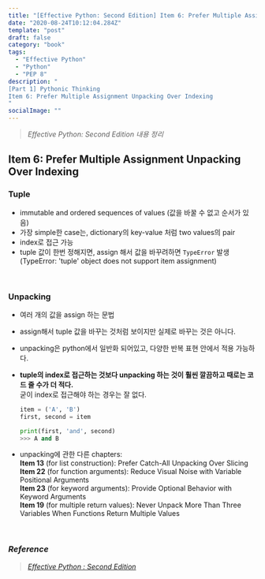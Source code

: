```yaml
---
title: "[Effective Python: Second Edition] Item 6: Prefer Multiple Assignment Unpacking Over Indexing"
date: "2020-08-24T10:12:04.284Z"
template: "post"
draft: false
category: "book"
tags:
  - "Effective Python"
  - "Python"
  - "PEP 8"
description: "
[Part 1] Pythonic Thinking
Item 6: Prefer Multiple Assignment Unpacking Over Indexing
"
socialImage: ""
---
```



> _Effective Python: Second Edition 내용 정리_

## Item 6: Prefer Multiple Assignment Unpacking Over Indexing

### Tuple

- immutable and ordered sequences of values (값을 바꿀 수 없고 순서가 있음)
- 가장 simple한 case는, dictionary의 key-value 처럼 two values의 pair
- index로 접근 가능
- tuple 값이 한번 정해지면, assign 해서 값을 바꾸려하면 `TypeError` 발생  
(TypeError: 'tuple' object does not support item assignment)

<br>

### Unpacking

- 여러 개의 값을 assign 하는 문법
- assign해서 tuple 값을 바꾸는 것처럼 보이지만 실제로 바꾸는 것은 아니다.
- unpacking은 python에서 일반화 되어있고, 다양한 반복 표현 안에서 적용 가능하다.
- **tuple의 index로 접근하는 것보다 unpacking 하는 것이 훨씬 깔끔하고 때로는 코드 줄 수가 더 적다.**  
굳이 index로 접근해야 하는 경우는 잘 없다.

    ```python
    item = ('A', 'B')
    first, second = item

    print(first, 'and', second)
    >>> A and B
    ```

- unpacking에 관한 다른 chapters:  
**Item 13** (for list construction): Prefer Catch-All Unpacking Over Slicing  
**Item 22** (for function arguments): Reduce Visual Noise with Variable Positional Arguments  
**Item 23** (for keyword arguments): Provide Optional Behavior with Keyword Arguments  
**Item 19** (for multiple return values): Never Unpack More Than Three Variables When Functions Return Multiple Values

<br>

### _Reference_
> [_Effective Python : Second Edition_](https://effectivepython.com/)  